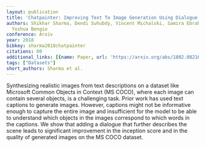 ```yaml
---
layout: publication
title: 'Chatpainter: Improving Text To Image Generation Using Dialogue'
authors: Shikhar Sharma, Dendi Suhubdy, Vincent Michalski, Samira Ebrahimi Kahou,
  Yoshua Bengio
conference: Arxiv
year: 2018
bibkey: sharma2018chatpainter
citations: 80
additional_links: [{name: Paper, url: 'https://arxiv.org/abs/1802.08216'}]
tags: ["Datasets"]
short_authors: Sharma et al.
---
```

Synthesizing realistic images from text descriptions on a dataset like
Microsoft Common Objects in Context (MS COCO), where each image can contain
several objects, is a challenging task. Prior work has used text captions to
generate images. However, captions might not be informative enough to capture
the entire image and insufficient for the model to be able to understand which
objects in the images correspond to which words in the captions. We show that
adding a dialogue that further describes the scene leads to significant
improvement in the inception score and in the quality of generated images on
the MS COCO dataset.